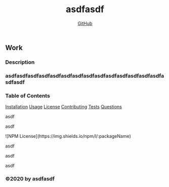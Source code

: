   <!DOCTYPE html>
  <html lang="en">
  <head>
    <meta charset="UTF-8">
    <meta name="viewport" content="width=device-width, initial-scale=1.0">
    <meta http-equiv="X-UA-Compatible" content="ie=edge">
    <title>Portfolio Demo</title>
    <link rel="stylesheet" href="https://cdnjs.cloudflare.com/ajax/libs/font-awesome/5.11.2/css/all.min.css">
    <link href="https://fonts.googleapis.com/css?family=Public+Sans:300i,300,500&display=swap" rel="stylesheet">
    <link rel="stylesheet" href="style.css">
  </head>
  <body>
    <header>
      <div class="container flex-row justify-space-between align-center py-3">
        <h1 class="page-title text-secondary bg-dark py-2 px-3">asdfasdf</h1>
        <nav class="flex-row">
          <a class="ml-2 my-1 px-2 py-1 bg-secondary text-dark" href="https://github.com/">GitHub</a>
        </nav>
      </div>
    </header>
    <main class="container my-5">
    <section class="my-3" id="portfolio">
      <h2 class="text-dark bg-primary p-2 display-inline-block">Work</h2>
      <div class="flex-row justify-space-between">
       <h3>Description<h3>
            <h3>asdfasdfasdfasdfasdfasdfasdfasdfasdfasdfasdfasdfasdfasdfasdfasdf</h3>
            <h3>Table of Contents</h3>
            <a href="#real-cool-heading">Installation</a>
            <a href="#real-cool-heading">Usage</a>
            <a href="#real-cool-heading">License</a>
            <a href="#real-cool-heading">Contributing</a>
            <a href="#real-cool-heading">Tests</a>
            <a href="#real-cool-heading">Questions</a>
            <p>asdf</p>
            <p>asdf</p>
            ![NPM License](https://img.shields.io/npm/l/:packageName)
            <p>asdf</p>
            <p>asdf</p>
            <p>asdf</p> 
      </div>
    </section>
  </main>
    <footer class="container text-center py-3">
      <h3 class="text-dark">&copy;2020 by asdfasdf</h3>
    </footer>
  </body>
  </html>
  